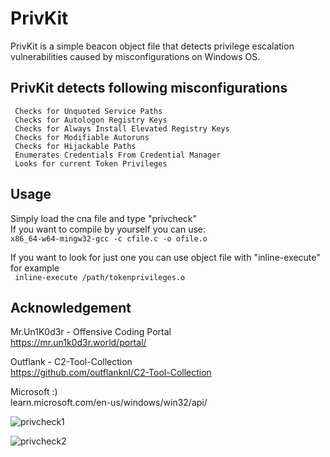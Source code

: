# PrivKit
PrivKit is a simple beacon object file that detects privilege escalation vulnerabilities caused by misconfigurations on Windows OS.

## PrivKit detects following misconfigurations

```
 Checks for Unquoted Service Paths
 Checks for Autologon Registry Keys
 Checks for Always Install Elevated Registry Keys
 Checks for Modifiable Autoruns
 Checks for Hijackable Paths
 Enumerates Credentials From Credential Manager
 Looks for current Token Privileges
 ```
 
 ## Usage
 
 Simply load the cna file and type "privcheck"<br>
 If you want to compile by yourself you can use:<br>
```x86_64-w64-mingw32-gcc -c cfile.c -o ofile.o```

If you want to look for just one you can use object file with "inline-execute" for example<br>
``` inline-execute /path/tokenprivileges.o```

 ## Acknowledgement
 
 Mr.Un1K0d3r - Offensive Coding Portal <br>
https://mr.un1k0d3r.world/portal/

Outflank - C2-Tool-Collection<br>
https://github.com/outflanknl/C2-Tool-Collection

Microsoft :) <br>
learn.microsoft.com/en-us/windows/win32/api/

![privcheck1](https://user-images.githubusercontent.com/48562581/226249192-84da03d5-435a-4da0-a6e6-4c451d2403e4.PNG)

![privcheck2](https://user-images.githubusercontent.com/48562581/226249135-a2444998-8c4f-4783-9b60-726c887032e4.PNG)



